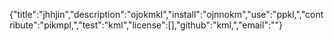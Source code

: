 {"title":"jhhjin","description":"ojokmkl","install":"ojnnokm","use":"ppkl,","contribute":"pikmpl,","test":"kml","license":[],"github":"kml,","email":""}